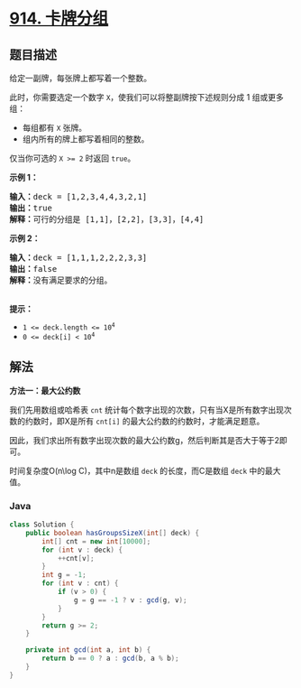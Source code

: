 # [914. 卡牌分组](https://leetcode.cn/problems/x-of-a-kind-in-a-deck-of-cards)

## 题目描述

<p>给定一副牌，每张牌上都写着一个整数。</p>

<p>此时，你需要选定一个数字 <code>X</code>，使我们可以将整副牌按下述规则分成 1 组或更多组：</p>

<ul>
	<li>每组都有&nbsp;<code>X</code>&nbsp;张牌。</li>
	<li>组内所有的牌上都写着相同的整数。</li>
</ul>

<p>仅当你可选的 <code>X &gt;= 2</code> 时返回&nbsp;<code>true</code>。</p>

<p><strong>示例 1：</strong></p>

<pre>
<strong>输入：</strong>deck = [1,2,3,4,4,3,2,1]
<strong>输出：</strong>true
<strong>解释：</strong>可行的分组是 [1,1]，[2,2]，[3,3]，[4,4]
</pre>

<p><strong>示例 2：</strong></p>

<pre>
<strong>输入：</strong>deck = [1,1,1,2,2,2,3,3]
<strong>输出：</strong>false
<strong>解释：</strong>没有满足要求的分组。
</pre>

<p><br />
<strong>提示：</strong></p>

<ul>
	<li><code>1 &lt;= deck.length &lt;= 10<sup>4</sup></code></li>
	<li><code>0 &lt;= deck[i] &lt; 10<sup>4</sup></code></li>
</ul>

## 解法

**方法一：最大公约数**

我们先用数组或哈希表 `cnt` 统计每个数字出现的次数，只有当X是所有数字出现次数的约数时，即X是所有 `cnt[i]` 的最大公约数的约数时，才能满足题意。

因此，我们求出所有数字出现次数的最大公约数g，然后判断其是否大于等于2即可。

时间复杂度O(n\log C)，其中n是数组 `deck` 的长度，而C是数组 `deck` 中的最大值。

### **Java**

```java
class Solution {
    public boolean hasGroupsSizeX(int[] deck) {
        int[] cnt = new int[10000];
        for (int v : deck) {
            ++cnt[v];
        }
        int g = -1;
        for (int v : cnt) {
            if (v > 0) {
                g = g == -1 ? v : gcd(g, v);
            }
        }
        return g >= 2;
    }

    private int gcd(int a, int b) {
        return b == 0 ? a : gcd(b, a % b);
    }
}
```
